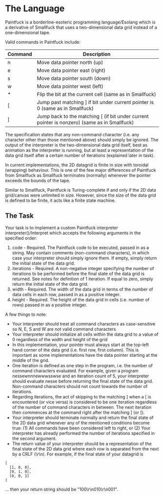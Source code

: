 # The Language

Paintfuck is a borderline-esoteric programming language/Esolang which is a derivative of Smallfuck that uses a two-dimensional data grid instead of a one-dimensional tape.

Valid commands in Paintfuck include:

| Command | Description |
| ------- | ----------- |
| n | Move data pointer north (up) |
| e | Move data pointer east (right) |
| s | Move data pointer south (down) |
| w | Move data pointer west (left) |
| * | Flip the bit at the current cell (same as in Smallfuck) |
| [ | Jump past matching ] if bit under current pointer is 0 (same as in Smallfuck) |
| ] | Jump back to the matching [ (if bit under current pointer is nonzero) (same as in Smallfuck) |

The specification states that any non-command character (i.e. any character other than those mentioned above) should simply be ignored. The output of the interpreter is the two-dimensional data grid itself, best as animation as the interpreter is running, but at least a representation of the data grid itself after a certain number of iterations (explained later in task).

In current implementations, the 2D datagrid is finite in size with toroidal (wrapping) behaviour. This is one of the few major differences of Paintfuck from Smallfuck as Smallfuck terminates (normally) whenever the pointer exceeds the bounds of the tape.

Similar to Smallfuck, Paintfuck is Turing-complete if and only if the 2D data grid/canvas were unlimited in size. However, since the size of the data grid is defined to be finite, it acts like a finite state machine.

## The Task

Your task is to implement a custom Paintfuck interpreter interpreter()/Interpret which accepts the following arguments in the specified order:

1. code - Required. The Paintfuck code to be executed, passed in as a string. May contain comments (non-command characters), in which case your interpreter should simply ignore them. If empty, simply return the initial state of the data grid.
2. iterations - Required. A non-negative integer specifying the number of iterations to be performed before the final state of the data grid is returned. See notes for definition of 1 iteration. If equal to zero, simply return the initial state of the data grid.
3. width - Required. The width of the data grid in terms of the number of data cells in each row, passed in as a positive integer.
4. height - Required. The height of the data grid in cells (i.e. number of rows) passed in as a positive integer.

A few things to note:

- Your interpreter should treat all command characters as case-sensitive so N, E, S and W are not valid command characters
- Your interpreter should initialize all cells within the data grid to a value of 0 regardless of the width and height of the grid
- In this implementation, your pointer must always start at the top-left hand corner of the data grid (i.e. first row, first column). This is important as some implementations have the data pointer starting at the middle of the grid.
- One iteration is defined as one step in the program, i.e. the number of command characters evaluated. For example, given a program nessewnnnewwwsswse and an iteration count of 5, your interpreter should evaluate nesse before returning the final state of the data grid. Non-command characters should not count towards the number of iterations.
- Regarding iterations, the act of skipping to the matching ] when a [ is encountered (or vice versa) is considered to be one iteration regardless of the number of command characters in between. The next iteration then commences at the command right after the matching ] (or [).
- Your interpreter should terminate normally and return the final state of the 2D data grid whenever any of the mentioned conditions become true: (1) All commands have been considered left to right, or (2) Your interpreter has already performed the number of iterations specified in the second argument.
- The return value of your interpreter should be a representation of the final state of the 2D data grid where each row is separated from the next by a CRLF (\r\n). For example, if the final state of your datagrid is

```(Haskell)
[
  [1, 0, 0],
  [0, 1, 0],
  [0, 0, 1]
]
```

... then your return string should be "100\r\n010\r\n001".